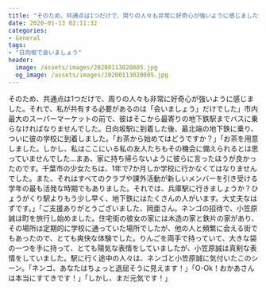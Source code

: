 ```yaml
---
title: "そのため、共通点は1つだけで、周りの人々も非常に好奇心が強いように感じました。"
date: 2020-01-13 02:11:32
categories:
- General
tags:
- "日向坂で会いましょう"
header:
  image: /assets/images/20200113020805.jpg
  og_image: /assets/images/20200113020805.jpg
---
```


そのため、共通点は1つだけで、周りの人々も非常に好奇心が強いように感じました。それで、私が共有する必要があるのは「会いましょう」だけでした」市内最大のスーパーマーケットの前で、彼はそこから最寄りの地下鉄駅までバスに乗らなければなりませんでした。日向坂駅に到着した後、最北端の地下鉄に乗り、ついに彼の学校に到着しました。「お茶から始めてはどうですか？」「お茶を用意しました。しかし、私はここにいる私の友人たちもその機会に備えられるとは思っていませんでした…まあ、家に持ち帰らないように彼らに言ったほうが良かったのです。千葉市の少女たちは、1年で7か月しか学校に行かなくてはなりませんでした。また、それはすべてのクラブや課外活動が新しいメンバーを引き受ける学年の最も活発な時期でもありました。それでは、兵庫駅に行きましょうか？ひょうがくり駅よりもう少し早く、地下鉄にはたくさんの人がいます。大丈夫なはずです。」「ご支援ありがとうございました、岡亜さん。ネンゴの招待で、小笠原誠は町を旅行し始めました。住宅街の彼女の家には木造の家と鉄片の家があり、その場所は定期的に学校に通っていた場所でしたが、他の人と頻繁に会える街でもあったので、とても爽快な体験でした。りんごを両手で持っていて、大きな袋の一つを手に持って、とても陽気な表情をしていましたが、小笠原誠は真剣な表情をしていました。駅に行く途中の人々は、ネンゴと小笠原誠に気付いたこのシーン。「ネンゴ、あなたはちょっと退屈そうに見えます！」「O-Ok！おかあさんは本当にすてきです！」「しかし、まだ元気です！」
